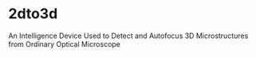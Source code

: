 # 2dto3d
An Intelligence Device Used to Detect and Autofocus 3D Microstructures from Ordinary Optical Microscope
